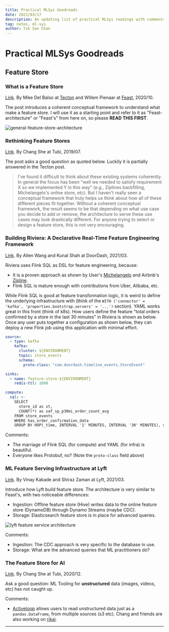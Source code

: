 ```yaml
---
title: Practical MLSys Goodreads
date: 2021/03/17
description: An updating list of practical MLSys readings with comments.
tag: notes, ml-sys
author: Yik San Chan
---
```


# Practical MLSys Goodreads

## Feature Store

### What is a Feature Store

[Link](https://www.tecton.ai/blog/what-is-a-feature-store/). By Mike Del Balso at [Tecton](https://tecton.ai) and Willem Pienaar at [Feast](https://feast.dev), 2020/10.

The post introduces a coherent conceptual framework to understand what make a feature store. I will use it as a starting point and refer to it as "Feast-architecture" or "Feast's" from here on, so please **READ THIS FIRST**.

![general-feature-store-architecture](/images/practical-mlsys-goodreads/general-feature-store-architecture.png)

### Rethinking Feature Stores

[Link](https://medium.com/data-for-ai/rethinking-feature-stores-74963c2596f0). By Chang She at Tubi, 2019/07.

The post asks a good question as quoted below. Luckily it is partially answered in the Tecton post.

> I've found it difficult to think about these existing systems coherently. In general the focus has been "well we needed to satisfy requirement X so we implemented Y in this way" (e.g., Ziplines backfilling, Michelangelo's online store, etc). But I haven't really seen a conceptual framework that truly helps us think about how all of these different pieces fit together. Without a coherent conceptual framework, the result seems to be that depending on what use case you decide to add or remove, the architecture to serve these use cases may look drastically different. For anyone trying to select or design a feature store, this is not very encouraging.

### Building Riviera: A Declarative Real-Time Feature Engineering Framework

[Link](https://doordash.engineering/2021/03/04/building-a-declarative-real-time-feature-engineering-framework/). By Allen Wang and Kunal Shah at DoorDash, 2021/03.

Riviera uses Flink SQL as DSL for feature engineering, because:

- It is a proven approach as shown by User's [Michelangelo](https://eng.uber.com/michelangelo-machine-learning-platform/) and Airbnb's [Zipline](https://databricks.com/session/zipline-airbnbs-machine-learning-data-management-platform).
- Flink SQL is mature enough with contributions from Uber, Alibaba, etc.

While Flink SQL is good at feature transformation logic, it is weird to define the underlying infrastructure with (think of the `WITH ('connector' = 'kafka', 'properties.bootstrap.servers' = '...')` section). YAML works great in this front (think of k8s). How users define the feature "total orders confirmed by a store in the last 30 minutes" in Riviera is shown as below. Once any user puts together a configuration as shown below, they can deploy a new Flink job using this application with minimal effort.

```yaml
source:
  - type: kafka
    kafka:
      cluster: ${ENVIRONMENT}
      topic: store_events
      schema:
        proto-class: "com.doordash.timeline_events.StoreEvent"

sinks:
  - name: feature-store-${ENVIRONMENT}
    redis-ttl: 1800

compute:
  sql: >-
    SELECT 
      store_id as st,
      COUNT(*) as saf_sp_p30mi_order_count_avg
    FROM store_events
    WHERE has_order_confirmation_data
    GROUP BY HOP(_time, INTERVAL '1' MINUTES, INTERVAL '30' MINUTES), store_id
```

Comments:

- The marriage of Flink SQL (for compute) and YAML (for infra) is beautiful.
- Everyone likes Protobuf, no? (Note the `proto-class` field above)

### ML Feature Serving Infrastructure at Lyft

[Link](https://eng.lyft.com/ml-feature-serving-infrastructure-at-lyft-d30bf2d3c32a). By Vinay Kakade and Shiraz Zaman at Lyft, 2021/03.

Introduce how Lyft build feature store. The architecture is very similar to Feast's, with two noticeable differences:

- Ingestion: Offline feature store (Hive) writes data to the online feature store (DynamoDB) through Dynamo Streams (maybe CDC).
- Storage: Elasticsearch feature store is in place for advanced queries.

![lyft feature service architecture](/images/practical-mlsys-goodreads/lyft-feature-service-architecture.png)

Comments:

- Ingestion: The CDC approach is very specific to the database in use.
- Storage: What are the advanced queries that ML practitioners do?

### The Feature Store for AI

[Link](https://medium.com/swlh/the-feature-store-for-ai-45dea7922063). By Chang She at Tubi, 2020/12.

Ask a good question: ML Tooling for **unstructured** data (images, videos, etc) has not caught up.

Comments:

- [Activeloop](https://github.com/activeloopai/hub) allows users to read unstructured data just as a `pandas.DataFrame`, from multiple sources (s3 etc). Chang and friends are also working on [rikai](https://github.com/eto-ai/rikai).

---
